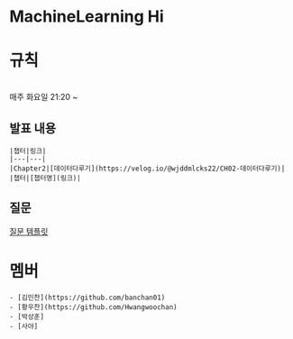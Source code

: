 
# MachineLearning Hi

# 규칙
<br>
매주 화요일 21:20 ~

## 발표 내용
```
|챕터|링크|
|---|---|
|Chapter2|[데이터다루기](https://velog.io/@wjddmlcks22/CH02-데이터다루기)|
|챕터|[챕터명](링크)|
```
## 질문
[질문 템플릿](./question/README.md)

# 멤버
```
- [김민찬](https://github.com/banchan01)
- [황우찬](https://github.com/Hwangwoochan)
- [박상훈]
- [사야]
```
